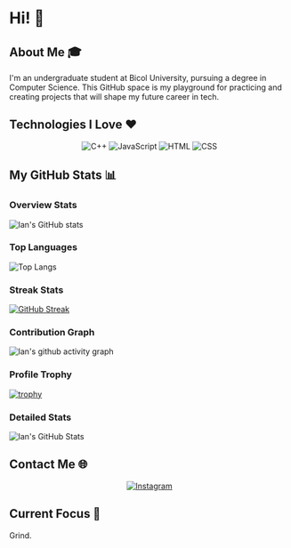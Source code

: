 # Hi! 👋 

## About Me 🎓
I'm an undergraduate student at Bicol University, pursuing a degree in Computer Science. This GitHub space is my playground for practicing and creating projects that will shape my future career in tech.

## Technologies I Love ❤️
<p align="center">
  <img src="https://img.shields.io/badge/C++-00599C?style=for-the-badge&logo=c%2B%2B&logoColor=white" alt="C++">
  <img src="https://img.shields.io/badge/JavaScript-F7DF1E?style=for-the-badge&logo=javascript&logoColor=black" alt="JavaScript">
  <img src="https://img.shields.io/badge/HTML5-E34F26?style=for-the-badge&logo=html5&logoColor=white" alt="HTML">
  <img src="https://img.shields.io/badge/CSS3-1572B6?style=for-the-badge&logo=css3&logoColor=white" alt="CSS">
</p>

## My GitHub Stats 📊

### Overview Stats
![Ian's GitHub stats](https://github-readme-stats.vercel.app/api?username=frrst-ian&show_icons=true&theme=radical)

### Top Languages
![Top Langs](https://github-readme-stats.vercel.app/api/top-langs/?username=frrst-ian&layout=compact&theme=radical)

### Streak Stats
[![GitHub Streak](https://github-readme-streak-stats.herokuapp.com/?user=frrst-ian&theme=radical)](https://git.io/streak-stats)

### Contribution Graph
![Ian's github activity graph](https://github-readme-activity-graph.vercel.app/graph?username=frrst-ian&theme=react-dark)

### Profile Trophy
[![trophy](https://github-profile-trophy.vercel.app/?username=frrst-ian&theme=onedark)](https://github.com/ryo-ma/github-profile-trophy)

### Detailed Stats
<img src="https://github-profile-summary-cards.vercel.app/api/cards/profile-details?username=frrst-ian&theme=monokai" alt="Ian's GitHub Stats" />

## Contact Me 🌐
<p align="center">
  <a href="https://www.instagram.com/sushi8k/">
    <img src="https://img.shields.io/badge/Instagram-E4405F?style=for-the-badge&logo=instagram&logoColor=white" alt="Instagram">
  </a>
  <!-- Add more social media badges as needed -->
</p>

## Current Focus 🎯

Grind.